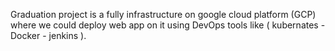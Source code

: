 Graduation project is a fully infrastructure on google cloud platform (GCP) where we could deploy web app on it using DevOps tools like ( kubernates - Docker - jenkins ).
